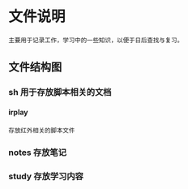 文件说明
=====================
    主要用于记录工作，学习中的一些知识，以便于日后查找与复习。

文件结构图
----------------------

### sh 用于存放脚本相关的文档

#### irplay 
    存放红外相关的脚本文件
    

### notes 存放笔记



### study 存放学习内容     